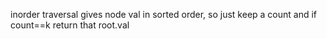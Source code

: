 inorder traversal gives node val in sorted order, so just keep a count and if count==k return that root.val